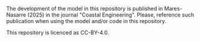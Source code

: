 The development of the model in this repository is published in Mares-Nasarre (2025) in the journal "Coastal Engineering". 
Please, reference such publication when using the model and/or code in this repository.

This repository is licenced as CC-BY-4.0.
